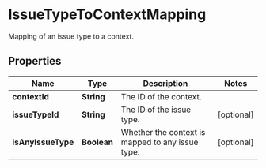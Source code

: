 

# IssueTypeToContextMapping

Mapping of an issue type to a context.

## Properties

| Name | Type | Description | Notes |
|------------ | ------------- | ------------- | -------------|
|**contextId** | **String** | The ID of the context. |  |
|**issueTypeId** | **String** | The ID of the issue type. |  [optional] |
|**isAnyIssueType** | **Boolean** | Whether the context is mapped to any issue type. |  [optional] |



